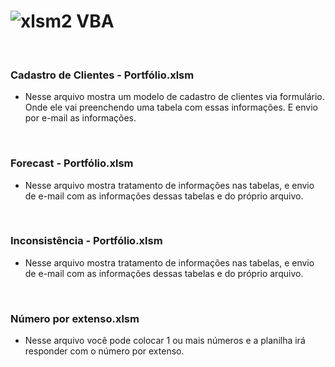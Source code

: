
# ![xlsm2](https://github.com/eusabrina/VBA/assets/67608949/8493c0a9-ae4e-44a5-aba6-346299b9d4af)  VBA 


<br>

### Cadastro de Clientes - Portfólio.xlsm
- Nesse arquivo mostra um modelo de cadastro de clientes via formulário. Onde ele vai preenchendo uma tabela com essas informações. E envio por e-mail as informações.
<br>


### Forecast - Portfólio.xlsm
- Nesse arquivo mostra tratamento de informações nas tabelas, e envio de e-mail com as informações dessas tabelas e do próprio arquivo.
<br>


### Inconsistência - Portfólio.xlsm
- Nesse arquivo mostra tratamento de informações nas tabelas, e envio de e-mail com as informações dessas tabelas e do próprio arquivo.
<br>


### Número por extenso.xlsm
- Nesse arquivo você pode colocar 1 ou mais números e a planilha irá responder com o número por extenso.
<br>




<!--

Dashboard de Vendas
Esse Dashboard foi realizado como exercício do curso da Data Science Academy (Power BI para Data Science 2.0).

As perguntas para elaborar o relatório foram:

Qual dos fabricantes dos produtos vendidos, apresenta melhor desempenho nas vendas?

Qual o total de vendas por estado e por categoria? Use um mapa.

Qual o total de vendas por segmento?

Qual segmento tem maior influência no valor médio de venda?

Antes de responder a essas perguntas, é necessário que façamos o upload do arquivo em excel (.xlsx) disponível nesta pasta. Em seguida, foi realizado um tratamento nos dados (remoção de duplicatas) e criação da Star Schema para montar o esquema de relacionamentos, importante etapa para o Power BI conseguir relacionar os dados de diferentes tabelas.

A partir daí podemos responder às perguntas. Acesse o arquivo em PDF para visualizar a Dashboard completa, com todos os visuais.

E abaixo está a representação do esquema de relacionamentos.
